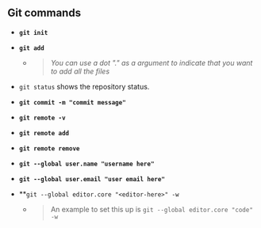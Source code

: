 ## Git commands

- **`git init`**

- **`git add`**
    - > *You can use a dot "." as a argument to indicate that you want to add all the files*

- `git status` shows the repository status.

- **`git commit -m "commit message"`**

- **`git remote -v`**
- **`git remote add`**
- **`git remote remove`**

- **`git --global user.name "username here"`**
- **`git --global user.email "user email here"`**
- **`git --global editor.core "<editor-here>" -w`
    - > An example to set this up is `git --global editor.core "code" -w`